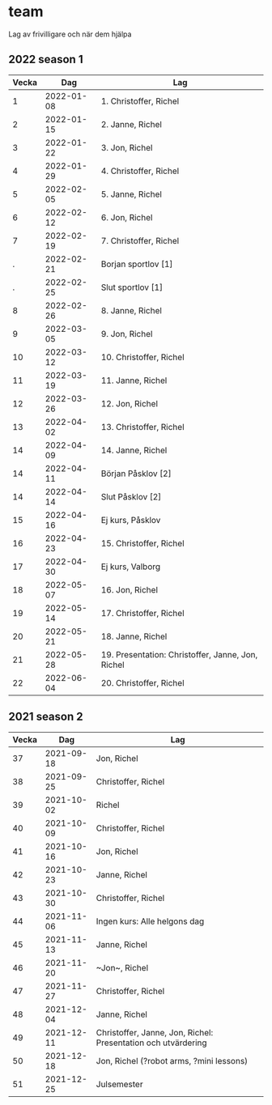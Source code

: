 # team

Lag av frivilligare och när dem hjälpa

## 2022 season 1

Vecka|Dag       |Lag
-----|----------|-------------------------------------
1    |2022-01-08|1. Christoffer, Richel
2    |2022-01-15|2. Janne, Richel
3    |2022-01-22|3. Jon, Richel
4    |2022-01-29|4. Christoffer, Richel
5    |2022-02-05|5. Janne, Richel
6    |2022-02-12|6. Jon, Richel
7    |2022-02-19|7. Christoffer, Richel
.    |2022-02-21|Borjan sportlov [1]
.    |2022-02-25|Slut sportlov [1]
8    |2022-02-26|8. Janne, Richel
9    |2022-03-05|9. Jon, Richel
10   |2022-03-12|10. Christoffer, Richel
11   |2022-03-19|11. Janne, Richel
12   |2022-03-26|12. Jon, Richel
13   |2022-04-02|13. Christoffer, Richel
14   |2022-04-09|14. Janne, Richel
14   |2022-04-11|Början Påsklov [2]
14   |2022-04-14|Slut Påsklov [2]
15   |2022-04-16|Ej kurs, Påsklov
16   |2022-04-23|15. Christoffer, Richel
17   |2022-04-30|Ej kurs, Valborg
18   |2022-05-07|16. Jon, Richel
19   |2022-05-14|17. Christoffer, Richel
20   |2022-05-21|18. Janne, Richel
21   |2022-05-28|19. Presentation: Christoffer, Janne, Jon, Richel
22   |2022-06-04|20. Christoffer, Richel

## 2021 season 2

Vecka| Dag      |Lag
-----|----------|----------------------------
37   |2021-09-18|Jon, Richel
38   |2021-09-25|Christoffer, Richel
39   |2021-10-02|Richel
40   |2021-10-09|Christoffer, Richel
41   |2021-10-16|Jon, Richel
42   |2021-10-23|Janne, Richel
43   |2021-10-30|Christoffer, Richel
44   |2021-11-06|Ingen kurs: Alle helgons dag
45   |2021-11-13|Janne, Richel
46   |2021-11-20|~Jon~, Richel
47   |2021-11-27|Christoffer, Richel
48   |2021-12-04|Janne, Richel
49   |2021-12-11|Christoffer, Janne, Jon, Richel: Presentation och utvärdering
50   |2021-12-18|Jon, Richel (?robot arms, ?mini lessons)
51   |2021-12-25|Julsemester
